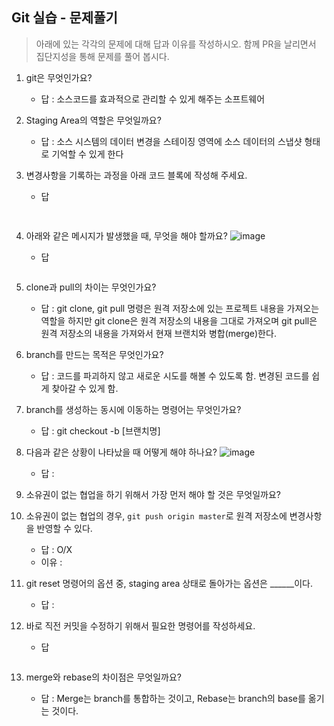 ## Git 실습 - 문제풀기
> 아래에 있는 각각의 문제에 대해 답과 이유를 작성하시오.
> 함께 PR을 날리면서 집단지성을 통해 문제를 풀어 봅시다.

1. git은 무엇인가요?   
   - 답 : 소스코드를 효과적으로 관리할 수 있게 해주는 소프트웨어
  
2. Staging Area의 역할은 무엇일까요?
   - 답 : 소스 시스템의 데이터 변경을 스테이징 영역에 소스 데이터의 스냅샷 형태로 기억할 수 있게 한다 

3. 변경사항을 기록하는 과정을 아래 코드 블록에 작성해 주세요.
   - 답
   ```bash
  
   ```

4. 아래와 같은 메시지가 발생했을 때, 무엇을 해야 할까요?
![image](https://user-images.githubusercontent.com/98133984/181182281-4d01a374-62fe-4957-9a07-1efc005e35d3.png)
   - 답
   ```

   ```
5. clone과 pull의 차이는 무엇인가요?
   - 답 : git clone, git pull 명령은 원격 저장소에 있는 프로젝트 내용을 가져오는 역할을 하지만 git clone은 원격 저장소의 내용을 그대로 가져오며 git pull은 원격 저장소의 
          내용을 가져와서 현재 브랜치와 병합(merge)한다.
   
6. branch를 만드는 목적은 무엇인가요?
    - 답 : 코드를 파괴하지 않고 새로운 시도를 해볼 수 있도록 함. 변경된 코드를 쉽게 찾아갈 수 있게 함.

7. branch를 생성하는 동시에 이동하는 명령어는 무엇인가요?
    - 답 : git checkout -b [브랜치명]

8. 다음과 같은 상황이 나타났을 때 어떻게 해야 하나요?
   ![image](https://user-images.githubusercontent.com/98133984/181183354-df42d325-b839-48e1-a4c6-667c20b33d5c.png)
    - 답 : 

9.  소유권이 없는 협업을 하기 위해서 가장 먼저 해야 할 것은 무엇일까요?
10. 소유권이 없는 협업의 경우, `git push origin master`로 원격 저장소에 변경사항을 반영할 수 있다.
    - 답 : O/X
    - 이유 :
 
11. git reset 명령어의 옵션 중, staging area 상태로 돌아가는 옵션은 ______이다.
    - 답 : 

12. 바로 직전 커밋을 수정하기 위해서 필요한 명령어를 작성하세요.
    - 답
    ```
    ```

13. merge와 rebase의 차이점은 무엇일까요? 
     - 답 : Merge는 branch를 통합하는 것이고, Rebase는 branch의 base를 옮기는 것이다.
